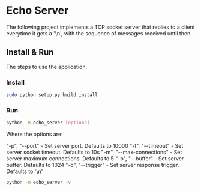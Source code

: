 # Echo Server

The following project implements a TCP socket server that replies to a client 
everytime it gets a '\n', with the sequence of messages received until then.

## Install & Run

The steps to use the application.

### Install

```bash
sudo python setup.py build install
```

### Run

```bash
python -m echo_server [options]
```

Where the options are:

"-p", "--port" - Set server port. Defaults to 10000
"-t", "--timeout" - Set server socket timeout. Defaults to 10s
"-m", "--max-connections" - Set server maximum connections. Defaults to 5
"-b", "--buffer" - Set server buffer. Defaults to 1024
"-c", "--trigger" - Set server response trigger. Defaults to '\n'

```bash
python -m echo_server -v
```